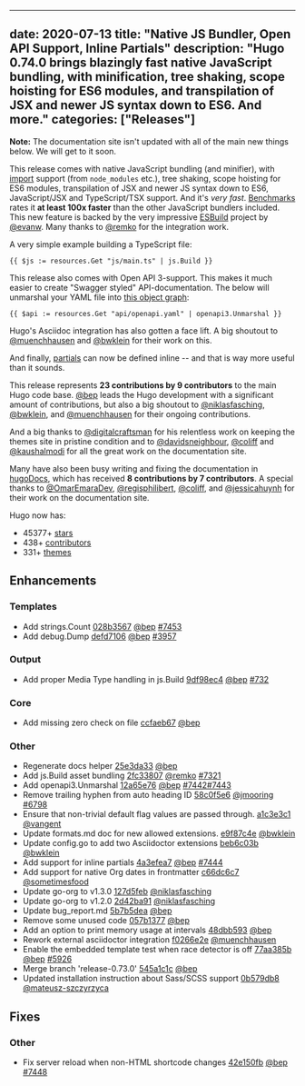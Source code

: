 
---
date: 2020-07-13
title: "Native JS Bundler, Open API Support, Inline Partials"
description: "Hugo 0.74.0 brings blazingly fast native JavaScript bundling, with minification, tree shaking, scope hoisting for ES6 modules, and transpilation of JSX and newer JS syntax down to ES6. And more."
categories: ["Releases"]
---

**Note:** The documentation site isn't updated with all of the main new things below. We will get to it soon.

This release comes with native JavaScript bundling (and minifier), with [import](https://developer.mozilla.org/en-US/docs/Web/JavaScript/Reference/Statements/import) support (from `node_modules` etc.), tree shaking, scope hoisting for ES6 modules, transpilation of JSX and newer JS syntax down to ES6, JavaScript/JSX and TypeScript/TSX support. And it's _very fast_. [Benchmarks](https://github.com/evanw/esbuild#benchmarks) rates it **at least 100x faster** than the other JavaScript bundlers included. This new feature is backed by the very impressive [ESBuild](https://github.com/evanw/esbuild) project by [@evanw](https://github.com/evanw). Many thanks to [@remko](https://github.com/remko) for the integration work.

A very simple example building a TypeScript file:

```go-html-template
{{ $js := resources.Get "js/main.ts" | js.Build }}
```
This release also comes with Open API 3-support. This makes it much easier to create "Swagger styled" API-documentation. The below will unmarshal your YAML file into [this object graph](https://godoc.org/github.com/getkin/kin-openapi/openapi3#Swagger):

```go-html-template
{{ $api := resources.Get "api/openapi.yaml" | openapi3.Unmarshal }}
```

Hugo's Asciidoc integration has also gotten a face lift. A big shoutout to [@muenchhausen](https://github.com/muenchhausen) and [@bwklein](https://github.com/bwklein) for their work on this.

And finally, [partials](https://gohugo.io/templates/partials/) can now be defined inline -- and that is way more useful than it sounds.
 

This release represents **23 contributions by 9 contributors** to the main Hugo code base. [@bep](https://github.com/bep) leads the Hugo development with a significant amount of contributions, but also a big shoutout to [@niklasfasching](https://github.com/niklasfasching), [@bwklein](https://github.com/bwklein), and [@muenchhausen](https://github.com/muenchhausen) for their ongoing contributions.

And a big thanks to [@digitalcraftsman](https://github.com/digitalcraftsman) for his relentless work on keeping the themes site in pristine condition and to [@davidsneighbour](https://github.com/davidsneighbour), [@coliff](https://github.com/coliff) and [@kaushalmodi](https://github.com/kaushalmodi) for all the great work on the documentation site.

Many have also been busy writing and fixing the documentation in [hugoDocs](https://github.com/gohugoio/hugoDocs), 
which has received **8 contributions by 7 contributors**. A special thanks to [@OmarEmaraDev](https://github.com/OmarEmaraDev), [@regisphilibert](https://github.com/regisphilibert), [@coliff](https://github.com/coliff), and [@jessicahuynh](https://github.com/jessicahuynh) for their work on the documentation site.


Hugo now has:

* 45377+ [stars](https://github.com/gohugoio/hugo/stargazers)
* 438+ [contributors](https://github.com/gohugoio/hugo/graphs/contributors)
* 331+ [themes](http://themes.gohugo.io/)

## Enhancements

### Templates

* Add strings.Count [028b3567](https://github.com/gohugoio/hugo/commit/028b356787426dbc190ce9868fbc9a6400c2996e) [@bep](https://github.com/bep) [#7453](https://github.com/gohugoio/hugo/issues/7453)
* Add debug.Dump [defd7106](https://github.com/gohugoio/hugo/commit/defd7106bf79a502418ec373bdb82742b16f777f) [@bep](https://github.com/bep) [#3957](https://github.com/gohugoio/hugo/issues/3957)

### Output

* Add proper Media Type handling in js.Build [9df98ec4](https://github.com/gohugoio/hugo/commit/9df98ec49ca9fa326125ccfee626b6e46c6ab14b) [@bep](https://github.com/bep) [#732](https://github.com/gohugoio/hugo/issues/732)

### Core

* Add missing zero check on file [ccfaeb67](https://github.com/gohugoio/hugo/commit/ccfaeb678b312535928af3451324a54f2c7cb199) [@bep](https://github.com/bep) 

### Other

* Regenerate docs helper [25e3da33](https://github.com/gohugoio/hugo/commit/25e3da3343b5cd4bbcd11fa76b382fb089971840) [@bep](https://github.com/bep) 
* Add js.Build asset bundling [2fc33807](https://github.com/gohugoio/hugo/commit/2fc33807077cd25bf91f2298bf1a8ace126881a7) [@remko](https://github.com/remko) [#7321](https://github.com/gohugoio/hugo/issues/7321)
* Add openapi3.Unmarshal [12a65e76](https://github.com/gohugoio/hugo/commit/12a65e76df9470d9563b91a22969ddb41b7c19aa) [@bep](https://github.com/bep) [#7442](https://github.com/gohugoio/hugo/issues/7442)[#7443](https://github.com/gohugoio/hugo/issues/7443)
* Remove trailing hyphen from auto heading ID [58c0f5e6](https://github.com/gohugoio/hugo/commit/58c0f5e6171cbf8e3ed8d73ac95a7b85168c5b2f) [@jmooring](https://github.com/jmooring) [#6798](https://github.com/gohugoio/hugo/issues/6798)
* Ensure that non-trivial default flag values are passed through. [a1c3e3c1](https://github.com/gohugoio/hugo/commit/a1c3e3c1f32bcbc3b3aa6921bdee98a9f795a2da) [@vangent](https://github.com/vangent) 
* Update formats.md doc for new allowed extensions. [e9f87c4e](https://github.com/gohugoio/hugo/commit/e9f87c4e3feee937d05504763935805fec26213c) [@bwklein](https://github.com/bwklein) 
* Update config.go to add two Asciidoctor extensions [beb6c03b](https://github.com/gohugoio/hugo/commit/beb6c03bc8f476b753e5f3e3bc7a4a2e3f8ad355) [@bwklein](https://github.com/bwklein) 
* Add support for inline partials [4a3efea7](https://github.com/gohugoio/hugo/commit/4a3efea7efe59cd3de7d0eb352836ab395a2b6b3) [@bep](https://github.com/bep) [#7444](https://github.com/gohugoio/hugo/issues/7444)
* Add support for native Org dates in frontmatter [c66dc6c7](https://github.com/gohugoio/hugo/commit/c66dc6c74fa3bbe308ccaade8c76071b49908129) [@sometimesfood](https://github.com/sometimesfood) 
* Update go-org to v1.3.0 [127d5feb](https://github.com/gohugoio/hugo/commit/127d5feb32b466c4a0035e81f86684920dd88cfe) [@niklasfasching](https://github.com/niklasfasching) 
* Update go-org to v1.2.0 [2d42ba91](https://github.com/gohugoio/hugo/commit/2d42ba912ba945230aa0be23c3c8256cba40ce99) [@niklasfasching](https://github.com/niklasfasching) 
* Update bug_report.md [5b7b5dea](https://github.com/gohugoio/hugo/commit/5b7b5dea1fe3494995c6a9c3368087abf47cdc12) [@bep](https://github.com/bep) 
* Remove some unused code [057b1377](https://github.com/gohugoio/hugo/commit/057b1377c5f4d0d80ee299293db06384a475ad19) [@bep](https://github.com/bep) 
* Add an option to print memory usage at intervals [48dbb593](https://github.com/gohugoio/hugo/commit/48dbb593f7cc0dceb55d232ac198e82f3df1c964) [@bep](https://github.com/bep) 
* Rework external asciidoctor integration [f0266e2e](https://github.com/gohugoio/hugo/commit/f0266e2ef3487bc57dd05402002fc816e3b40195) [@muenchhausen](https://github.com/muenchhausen) 
* Enable the embedded template test when race detector is off [77aa385b](https://github.com/gohugoio/hugo/commit/77aa385b84dbc1805ff7e34dafeadb181905c689) [@bep](https://github.com/bep) [#5926](https://github.com/gohugoio/hugo/issues/5926)
* Merge branch 'release-0.73.0' [545a1c1c](https://github.com/gohugoio/hugo/commit/545a1c1cedc93d091050bae07c02fc2435ad2d20) [@bep](https://github.com/bep) 
* Updated installation instruction about Sass/SCSS support [0b579db8](https://github.com/gohugoio/hugo/commit/0b579db80fba1bde7dab07ea92d622dd6214dcfb) [@mateusz-szczyrzyca](https://github.com/mateusz-szczyrzyca) 

## Fixes

### Other

* Fix server reload when non-HTML shortcode changes [42e150fb](https://github.com/gohugoio/hugo/commit/42e150fbfac736bd49bc7e50cb8cdf9f81386f59) [@bep](https://github.com/bep) [#7448](https://github.com/gohugoio/hugo/issues/7448)


